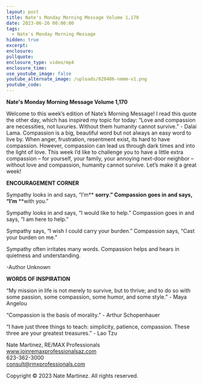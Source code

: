 ```yaml
---
layout: post
title: Nate's Monday Morning Message Volume 1,170
date: 2023-06-26 00:00:00
tags:
  - Nate's Monday Morning Message
hidden: true
excerpt:
enclosure:
pullquote:
enclosure_type: video/mp4
enclosure_time:
use_youtube_image: false
youtube_alternate_image: /uploads/020406-nmmm-v1.png
youtube_code:
---
```

**Nate's Monday Morning Message Volume 1,170**

Welcome to this week’s edition of Nate’s Morning Message! I read this quote the other day, which has inspired my topic for today: “Love and compassion are necessities, not luxuries. Without them humanity cannot survive.” - Dalai Lama. Compassion is a big, beautiful word but not always an easy word to live by. When anger, frustration, resentment exist, its hard to have compassion. However, compassion can lead us through dark times and into the light of love. This week I’d like to challenge you to have a little extra compassion – for yourself, your family, your annoying next-door neighbor – without love and compassion, humanity cannot survive. Let’s make it a great week!&nbsp;

**ENCOURAGEMENT CORNER&nbsp;**

Sympathy looks in and says, “I’m**&nbsp;**sorry.” Compassion goes in and says, “I’m**&nbsp;**with you.”

Sympathy looks in and says, “I would like to help.” Compassion goes in and says, “I am here to help.”

Sympathy says, “I wish I could carry your burden.” Compassion says, “Cast your burden on me.”

Sympathy often irritates many words. Compassion helps and hears in quietness and understanding.

\-Author Unknown

**WORDS OF INSPIRATION**

“My mission in life is not merely to survive, but to thrive; and to do so with some passion, some compassion, some humor, and some style.” - Maya Angelou

“Compassion is the basis of morality.” - Arthur Schopenhauer

“I have just three things to teach: simplicity, patience, compassion. These three are your greatest treasures.” - Lao Tzu

Nate Martinez, RE/MAX Professionals<br>www.joinremaxprofessionalsaz.com<br>623-362-3000<br>consult@rmxprofessionals.com

Copyright © 2023 Nate Martinez. All rights reserved.